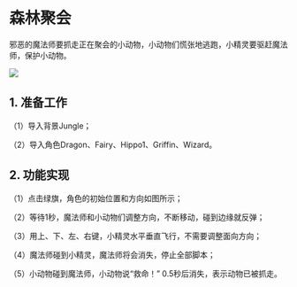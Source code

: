 
# 森林聚会

邪恶的魔法师要抓走正在聚会的小动物，小动物们慌张地逃跑，小精灵要驱赶魔法师，保护小动物。

![](https://img-blog.csdnimg.cn/20210821174947135.png)


## 1. 准备工作

（1）导入背景Jungle；

（2）导入角色Dragon、Fairy、Hippo1、Griffin、Wizard。



## 2. 功能实现

（1）点击绿旗，角色的初始位置和方向如图所示；

（2）等待1秒，魔法师和小动物们调整方向，不断移动，碰到边缘就反弹；

（3）用上、下、左、右键，小精灵水平垂直飞行，不需要调整面向方向；

（4）魔法师碰到小精灵，魔法师将会消失，停止全部脚本；

（5）小动物碰到魔法师，小动物说“救命！” 0.5秒后消失，表示动物已被抓走。